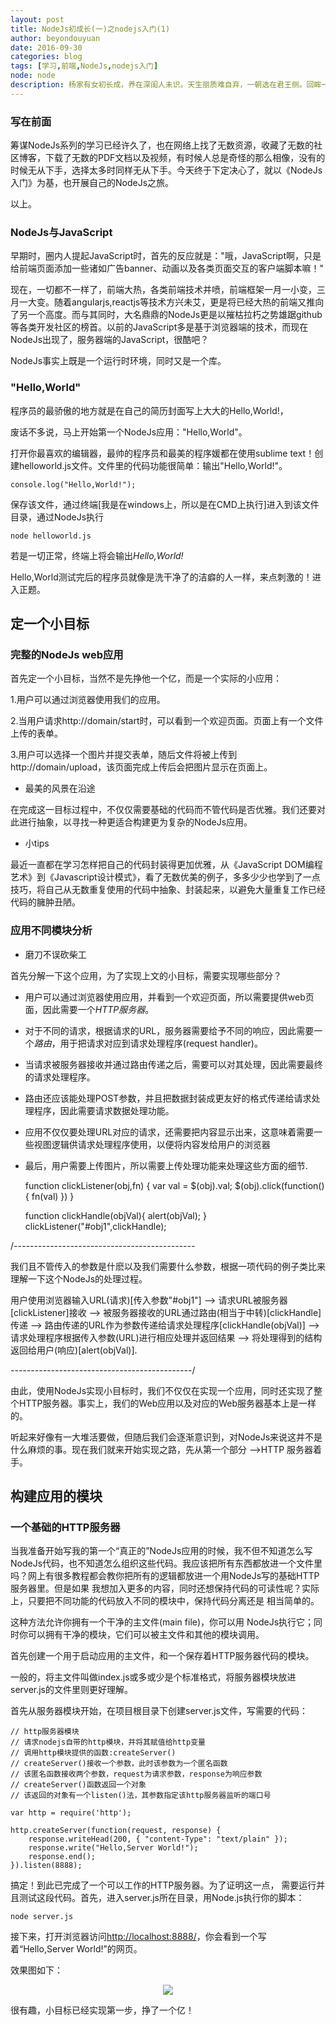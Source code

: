 ```yaml
---
layout: post
title: NodeJs初成长(一)之nodejs入门(1)
author: beyondouyuan
date: 2016-09-30
categories: blog
tags: [学习,前端,NodeJs,nodejs入门]
node: node
description: 杨家有女初长成，养在深闺人未识。天生丽质难自弃，一朝选在君王侧。回眸一笑百媚生，六宫粉黛无颜色。
---
```


###  写在前面 ###

筹谋NodeJs系列的学习已经许久了，也在网络上找了无数资源，收藏了无数的社区博客，下载了无数的PDF文档以及视频，有时候人总是奇怪的那么相像，没有的时候无从下手，选择太多时同样无从下手。今天终于下定决心了，就以《NodeJs入门》为基，也开展自己的NodeJs之旅。

以上。

### NodeJs与JavaScript ###

早期时，圈内人提起JavaScript时，首先的反应就是："哦，JavaScript啊，只是给前端页面添加一些诸如广告banner、动画以及各类页面交互的客户端脚本嘛！"

现在，一切都不一样了，前端大热，各类前端技术并喷，前端框架一月一小变，三月一大变。随着angularjs,reactjs等技术方兴未艾，更是将已经大热的前端又推向了另一个高度。而与其同时，大名鼎鼎的NodeJs更是以摧枯拉朽之势雄踞github等各类开发社区的榜首。以前的JavaScript多是基于浏览器端的技术，而现在NodeJs出现了，服务器端的JavaScript，很酷吧？

NodeJs事实上既是一个运行时环境，同时又是一个库。


### "Hello,World" ###

程序员的最骄傲的地方就是在自己的简历封面写上大大的Hello,World!，

废话不多说，马上开始第一个NodeJs应用："Hello,World"。

打开你最喜欢的编辑器，最帅的程序员和最美的程序媛都在使用sublime text！创建helloworld.js文件。文件里的代码功能很简单：输出"Hello,World!"。

	console.log("Hello,World!");

保存该文件，通过终端[我是在windows上，所以是在CMD上执行]进入到该文件目录，通过NodeJs执行

	node helloworld.js

若是一切正常，终端上将会输出*Hello,World!*

Hello,World测试完后的程序员就像是洗干净了的洁癖的人一样，来点刺激的！进入正题。


## 定一个小目标 ##

### 完整的NodeJs web应用 ###

首先定一个小目标，当然不是先挣他一个亿，而是一个实际的小应用：

1.用户可以通过浏览器使用我们的应用。

2.当用户请求http://domain/start时，可以看到一个欢迎页面。页面上有一个文件上传的表单。

3.用户可以选择一个图片并提交表单，随后文件将被上传到http://domain/upload，该页面完成上传后会把图片显示在页面上。


- 最美的风景在沿途

在完成这一目标过程中，不仅仅需要基础的代码而不管代码是否优雅。我们还要对此进行抽象，以寻找一种更适合构建更为复杂的NodeJs应用。

- 小tips

>
最近一直都在学习怎样把自己的代码封装得更加优雅，从《JavaScript DOM编程艺术》到《Javascript设计模式》，看了无数优美的例子，多多少少也学到了一点技巧，将自己从无数重复使用的代码中抽象、封装起来，以避免大量重复工作已经代码的臃肿丑陋。
>

### 应用不同模块分析 ###

- 磨刀不误砍柴工

首先分解一下这个应用，为了实现上文的小目标，需要实现哪些部分？

- 用户可以通过浏览器使用应用，并看到一个欢迎页面，所以需要提供web页面，因此需要一个*HTTP服务器*。

- 对于不同的请求，根据请求的URL，服务器需要给予不同的响应，因此需要一个*路由*，用于把请求对应到请求处理程序(request handler)。

- 当请求被服务器接收并通过路由传递之后，需要可以对其处理，因此需要最终的请求处理程序。

- 路由还应该能处理POST参数，并且把数据封装成更友好的格式传递给请求处理程序，因此需要请求数据处理功能。

- 应用不仅仅要处理URL对应的请求，还需要把内容显示出来，这意味着需要一些视图逻辑供请求处理程序使用，以便将内容发给用户的浏览器

- 最后，用户需要上传图片，所以需要上传处理功能来处理这些方面的细节.


	function clickListener(obj,fn) {
		var val = $(obj).val;
		$(obj).click(function(){
			fn(val)
		})
	}

	function clickHandle(objVal){
		alert(objVal);
	}
	clickListener("#obj1",clickHandle);


/*---------------------------------------------*

我们且不管传入的参数是什麽以及我们需要什么参数，根据一项代码的例子类比来理解一下这个NodeJs的处理过程。

用户使用浏览器输入URL(请求)[传入参数"#obj1"] --> 请求URL被服务器[clickListener]接收 --> 被服务器接收的URL通过路由(相当于中转)[clickHandle]传递 --> 路由传递的URL作为参数传递给请求处理程序[clickHandle(objVal)] --> 请求处理程序根据传入参数(URL)进行相应处理并返回结果 --> 将处理得到的结构返回给用户(响应)[alert(objVal)].

*---------------------------------------------*/

由此，使用NodeJs实现小目标时，我们不仅仅在实现一个应用，同时还实现了整个HTTP服务器。事实上，我们的Web应用以及对应的Web服务器基本上是一样的。

听起来好像有一大堆活要做，但随后我们会逐渐意识到，对NodeJs来说这并不是什么麻烦的事。现在我们就来开始实现之路，先从第一个部分 -->HTTP 服务器着手。

## 构建应用的模块 ##

### 一个基础的HTTP服务器 ###

>
当我准备开始写我的第一个“真正的”NodeJs应用的时候，我不但不知道怎么写NodeJs代码，也不知道怎么组织这些代码。我应该把所有东西都放进一个文件里吗？网上有很多教程都会教你把所有的逻辑都放进一个用NodeJs写的基础HTTP服务器里。但是如果
我想加入更多的内容，同时还想保持代码的可读性呢？实际上，只要把不同功能的代码放入不同的模块中，保持代码分离还是
相当简单的。
>

>
这种方法允许你拥有一个干净的主文件(main file)，你可以用 NodeJs执行它；同时你可以拥有干净的模块，它们可以被主文件和其他的模块调用。
>

首先创建一个用于启动应用的主文件，和一个保存着HTTP服务器代码的模块。

一般的，将主文件叫做index.js或多或少是个标准格式，将服务器模块放进server.js的文件里则更好理解。

首先从服务器模块开始，在项目根目录下创建server.js文件，写需要的代码：

	// http服务器模块
	// 请求nodejs自带的http模块，并将其赋值给http变量
	// 调用http模块提供的函数:createServer()
	// createServer()接收一个参数，此时该参数为一个匿名函数
	// 该匿名函数接收两个参数，request为请求参数，response为响应参数
	// createServer()函数返回一个对象
	// 该返回的对象有一个listen()法，其参数指定该http服务器监听的端口号

	var http = require('http');

	http.createServer(function(request, response) {
	    response.writeHead(200, { "content-Type": "text/plain" });
	    response.write("Hello,Server World!");
	    response.end();
	}).listen(8888);

搞定！到此已完成了一个可以工作的HTTP服务器。为了证明这一点，
需要运行并且测试这段代码。首先，进入server.js所在目录，用Node.js执行你的脚本：

	node server.js

接下来，打开浏览器访问[http://localhost:8888/](http://localhost:8888/)，你会看到一个写着“Hello,Server World!”的网页。

效果图如下：

<center>
<p><img src="https://beyondouyuan.github.io/img/node_server.png" align="center"></p>
</center>

很有趣，小目标已经实现第一步，挣了一个亿！